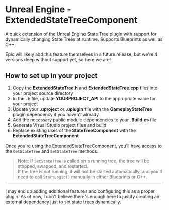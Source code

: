 # Unreal Engine - ExtendedStateTreeComponent

A quick extension of the Unreal Engine State Tree plugin with support for dynamically changing State Trees at runtime.
Supports Blueprints as well as C++.

Epic will likely add this feature themselves in a future release, but we're 4 versions deep without support yet, so here we are!

## How to set up in your project

1. Copy the **ExtendedStateTree.h** and **ExtendedStateTree.cpp** files into your project source directory
2. In the `.h` file, update **YOURPROJECT_API** to the appropriate value for your project
3. Update your **.uproject** or **.uplugin** file with the **GameplayStateTree** plugin dependency if you haven't already
4. Add the necessary public module dependencies to your **.Build.cs** file
5. Generate Visual Studio project files and build
6. Replace existing uses of the **StateTreeComponent** with the **ExtendedStateTreeComponent** 

Once you're using the ExtendedStateTreeComponent, you'll have access to the `GetStateTree` and `SetStateTree` methods.

> Note: If `SetStateTree` is called on a running tree, the tree will be stopped, swapped, and restarted.</br>
If the tree is not running, it will not be started automatically, and you'll need to call `StartLogic()` manually in either Blueprints or C++.

---

I may end up adding additional features and configuring this as a proper plugin.
As of now, I don't believe there's enough here to justify creating an external dependency just to set state trees dynamically.
